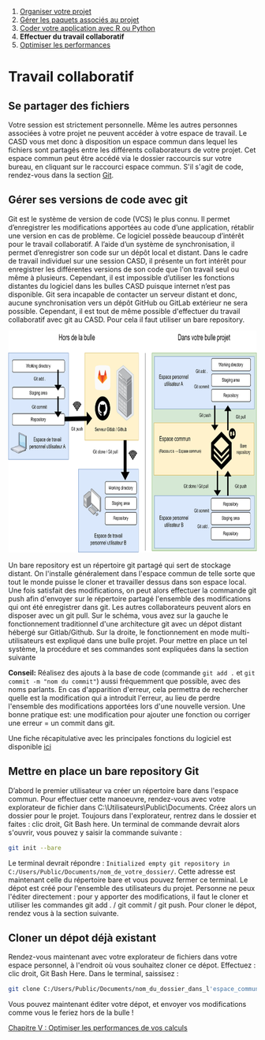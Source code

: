 1. [Organiser votre projet](1_organise.md)
2. [Gérer les paquets associés au projet](2_packages.md)
3. [Coder votre application avec R ou Python](3_code.md)
4. **Effectuer du travail collaboratif**
5. [Optimiser les performances](5_performance.md)

# Travail collaboratif

## Se partager des fichiers

Votre session est strictement personnelle. Même les autres personnes associées à votre projet ne peuvent accéder à votre espace de travail. Le CASD vous met donc à disposition un espace commun dans lequel les fichiers sont partagés entre les différents collaborateurs de votre projet. Cet espace commun peut être accédé via le dossier raccourcis sur votre bureau, en cliquant sur le raccourci espace commun. S'il s'agit de code, rendez-vous dans la section [Git](#Gérer-ses-versions-de-code-avec-git).

## Gérer ses versions de code avec git

Git est le système de version de code (VCS) le plus connu. Il permet d’enregistrer les modifications apportées au code d’une application, rétablir une version en cas de problème. Ce logiciel possède beaucoup d’intérêt pour le travail collaboratif. A l’aide d’un système de synchronisation, il permet d’enregistrer son code sur un dépôt local et distant.
Dans le cadre de travail individuel sur une session CASD, il présente un fort intérêt pour enregistrer les différentes versions de son code que l'on travail seul ou même à plusieurs. Cependant, il est impossible d’utiliser les fonctions distantes du logiciel dans les bulles CASD puisque internet n’est pas disponible. Git sera incapable de contacter un serveur distant et donc, aucune synchronisation vers un dépôt GitHub ou GitLab extérieur ne sera possible. Cependant, il est tout de même possible d'effectuer du travail collaboratif avec git au CASD. Pour cela il faut utiliser un bare repository.

<img src="/assets/images/Git.png" alt="Git" style="Height:450px;"/>

Un bare repository est un répertoire git partagé qui sert de stockage distant. On l'installe généralement dans l'espace commun de telle sorte que tout le monde puisse le cloner et travailler dessus dans son espace local. Une fois satisfait des modifications, on peut alors effectuer la commande git push afin d'envoyer sur le répertoire partagé l'ensemble des modifications qui ont été enregistrer dans git. Les autres collaborateurs peuvent alors en disposer avec un git pull. Sur le schéma, vous avez sur la gauche le fonctionnement traditionnel d'une architecture git avec un dépot distant hébergé sur Gitlab/Github. Sur la droite, le fonctionnement en mode multi-utilisateurs est expliqué dans une bulle projet. Pour mettre en place un tel système, la procédure et ses commandes sont expliquées dans la section suivante

**Conseil:** Réalisez des ajouts à la base de code (commande `git add .` et `git commit -m "nom du commit"`) aussi fréquemment que possible, avec des noms parlants. En cas d'apparition d'erreur, cela permettra de rechercher quelle est la modification qui a introduit l'erreur, au lieu de perdre l'ensemble des modifications apportées lors d'une nouvelle version. Une bonne pratique est: une modification pour ajouter une fonction ou corriger une erreur = un commit dans git.

Une fiche récapitulative avec les principales fonctions du logiciel est disponible [ici](https://education.github.com/git-cheat-sheet-education.pdf)

## Mettre en place un bare repository Git

D’abord le premier utilisateur va créer un répertoire bare dans l'espace commun. Pour effectuer cette manoeuvre, rendez-vous avec votre explorateur de fichier dans C:\Utilisateurs\Public\Documents. Créez alors un dossier pour le projet. Toujours dans l'explorateur, rentrez dans le dossier et faites : clic droit, Git Bash here. Un terminal de commande devrait alors s'ouvrir, vous pouvez y saisir la commande suivante :

```bash
git init --bare
```

Le terminal devrait répondre : `Initialized empty git repository in C:/Users/Public/Documents/nom_de_votre_dossier/`. Cette adresse est maintenant celle du répertoire bare et vous pouvez fermer ce terminal. Le dépot est créé pour l'ensemble des utilisateurs du projet. Personne ne peux l'éditer directement : pour y apporter des modifications, il faut le cloner et utiliser les commandes git add . / git commit / git push. Pour cloner le dépot, rendez vous à la section suivante.

## Cloner un dépot déjà existant

Rendez-vous maintenant avec votre explorateur de fichiers dans votre espace personnel, à l'endroit où vous souhaitez cloner ce dépot. Effectuez : clic droit, Git Bash Here. Dans le terminal, saissisez :

```bash
git clone C:/Users/Public/Documents/nom_du_dossier_dans_l'espace_commun/
```

Vous pouvez maintenant éditer votre dépot, et envoyer vos modifications comme vous le feriez hors de la bulle !

[Chapitre V : Optimiser les performances de vos calculs](5_performance.md)
